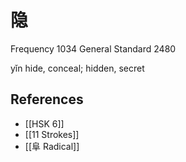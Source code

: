 # 隐
Frequency 1034
General Standard 2480

yǐn
hide, conceal; hidden, secret

## References
- [[HSK 6]]
- [[11 Strokes]]
- [[阜 Radical]]